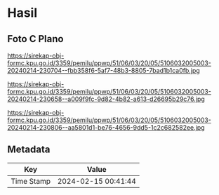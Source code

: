 # Hasil

## Foto C Plano

https://sirekap-obj-formc.kpu.go.id/3359/pemilu/ppwp/51/06/03/20/05/5106032005003-20240214-230704--fbb358f6-5af7-48b3-8805-7bad1b1ca0fb.jpg

https://sirekap-obj-formc.kpu.go.id/3359/pemilu/ppwp/51/06/03/20/05/5106032005003-20240214-230658--a009f9fc-9d82-4b82-a613-d26695b29c76.jpg

https://sirekap-obj-formc.kpu.go.id/3359/pemilu/ppwp/51/06/03/20/05/5106032005003-20240214-230806--aa5801d1-be76-4656-9dd5-1c2c682582ee.jpg


## Metadata

| Key        | Value               |
| ---------- | ------------------- |
| Time Stamp | 2024-02-15 00:41:44 |



